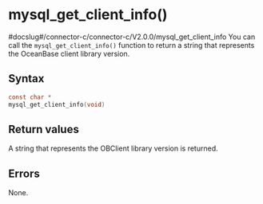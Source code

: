 mysql_get_client_info()
============================================
#docslug#/connector-c/connector-c/V2.0.0/mysql_get_client_info
You can call the `mysql_get_client_info()` function to return a string that represents the OceanBase client library version.

Syntax
---------------------------

```c
const char *
mysql_get_client_info(void)
```



Return values
----------------------------------

A string that represents the OBClient library version is returned.

Errors
---------------------------

None.
